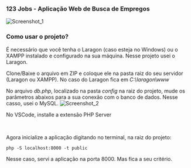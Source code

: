 ### 123 Jobs - Aplicação Web de Busca de Empregos
![Screenshot_1](https://github.com/thallesgadelha/123jobs/assets/63134583/06ff2773-502c-4581-87ec-75e0b7a096db)
<br>
### Como usar o projeto?
É necessário que você tenha o Laragon (caso esteja no Windows) ou o XAMPP instalado e configurado na sua máquina. Nesse projeto usei o Laragon.

Clone/Baixe o arquivo em ZIP e coloque ele na pasta raiz do seu servidor (Laragon ou XAMPP). No caso do Laragon fica em <em>C:\laragon\www</em>

No arquivo <em>db.php</em>, localizado na pasta <em>config</em> na raiz do projeto, mude os parâmetros abaixos para a sua conexão com o banco de dados. Nesse casso, usei o MySQL.
![Screenshot_2](https://github.com/thallesgadelha/123jobs/assets/63134583/52154a02-52d0-407c-ab1c-016c985cacaf)

No VSCode, installe a extensão PHP Server

<br>

Agora inicialize a aplicação digitando no terminal, na raiz do projeto:
```console
php -S localhost:8000 -t public
```
Nesse caso, servi a aplicação na porta 8000. Mas fica a seu critério.